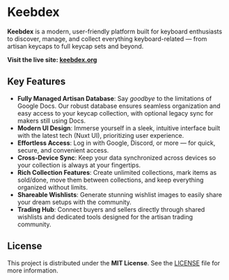 # Keebdex

**Keebdex** is a modern, user-friendly platform built for keyboard enthusiasts to discover, manage, and collect everything keyboard-related — from artisan keycaps to full keycap sets and beyond.

**Visit the live site: [keebdex.org](https://keebdex.org)**

## Key Features

- **Fully Managed Artisan Database**: Say _goodbye_ to the limitations of Google Docs. Our robust database ensures seamless organization and easy access to your keycap collection, with optional legacy sync for makers still using Docs.
- **Modern UI Design**: Immerse yourself in a sleek, intuitive interface built with the latest tech (Nuxt UI), prioritizing user experience.
- **Effortless Access**: Log in with Google, Discord, or more — for quick, secure, and convenient access.
- **Cross-Device Sync**: Keep your data synchronized across devices so your collection is always at your fingertips.
- **Rich Collection Features**: Create unlimited collections, mark items as sold/done, move them between collections, and keep everything organized without limits.
- **Shareable Wishlists**: Generate stunning wishlist images to easily share your dream setups with the community.
- **Trading Hub**: Connect buyers and sellers directly through shared wishlists and dedicated tools designed for the artisan trading community.

## License

This project is distributed under the **MIT License**. See the [LICENSE](./LICENSE) file for more information.
